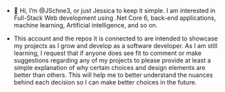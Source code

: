 - 👋 Hi, I’m @JSchne3, or just Jessica to keep it simple. I am interested in Full-Stack Web development using .Net Core 6, back-end applications, machine learning, Artificial intelligence, and so on. 

- This account and the repos it is connected to are intended to showcase my projects as I grow and develop as a software developer. As I am still learning, I request that if anyone does see fit to comment or make suggestions regarding any of my projects to please provide at least a simple explanation of why certain choices and design elements are better than others. This will help me to better understand the nuances behind each decision so I can make better choices in the future.
